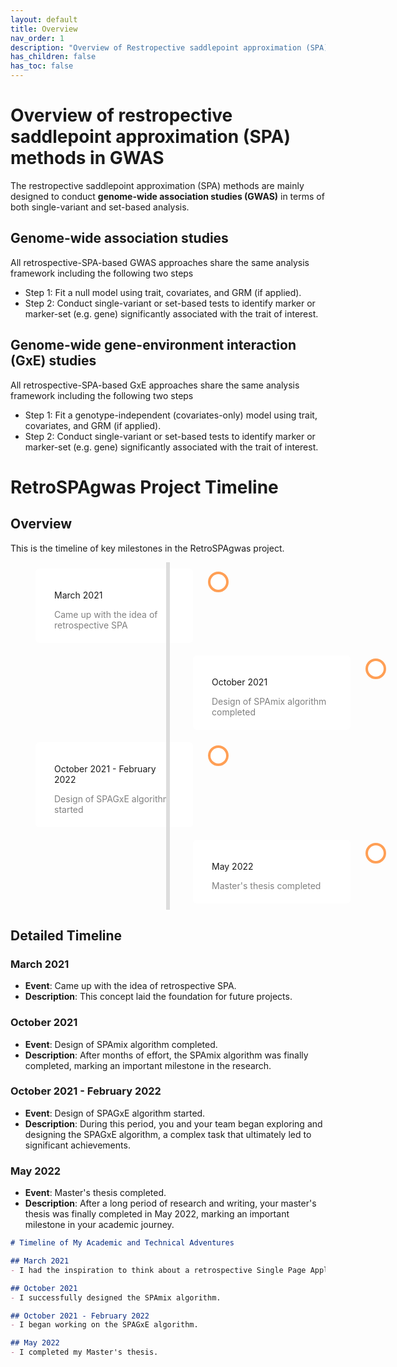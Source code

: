 ```yaml
---
layout: default
title: Overview
nav_order: 1
description: "Overview of Restropective saddlepoint approximation (SPA) methods in GWAS."
has_children: false
has_toc: false
---
```


# Overview of restropective saddlepoint approximation (SPA) methods in GWAS

The restropective saddlepoint approximation (SPA) methods are mainly designed to conduct **genome-wide association studies (GWAS)** in terms of both single-variant and set-based analysis. 

## Genome-wide association studies

All retrospective-SPA-based GWAS approaches share the same analysis framework including the following two steps

- Step 1: Fit a null model using trait, covariates, and GRM (if applied).
- Step 2: Conduct single-variant or set-based tests to identify marker or marker-set (e.g. gene) significantly associated with the trait of interest.


##  Genome-wide gene-environment interaction (GxE) studies

All retrospective-SPA-based GxE approaches share the same analysis framework including the following two steps

- Step 1: Fit a genotype-independent (covariates-only) model using trait, covariates, and GRM (if applied).
- Step 2: Conduct single-variant or set-based tests to identify marker or marker-set (e.g. gene) significantly associated with the trait of interest.



# RetroSPAgwas Project Timeline

## Overview
This is the timeline of key milestones in the RetroSPAgwas project.

<!DOCTYPE html>
<html lang="en">
<head>
    <meta charset="UTF-8">
    <meta name="viewport" content="width=device-width, initial-scale=1.0">
    <title>RetroSPAgwas Timeline</title>
    <style>
        .timeline {
            position: relative;
            max-width: 600px;
            margin: 0 auto;
        }
        .timeline::after {
            content: '';
            position: absolute;
            width: 6px;
            background-color: #ddd;
            top: 0;
            bottom: 0;
            left: 50%;
            margin-left: -3px;
        }
        .container {
            padding: 10px 40px;
            position: relative;
            background-color: inherit;
            width: 50%;
        }
        .container::after {
            content: '';
            position: absolute;
            width: 25px;
            height: 25px;
            right: -17px;
            background-color: white;
            border: 4px solid #FF9F55;
            top: 15px;
            border-radius: 50%;
            z-index: 1;
        }
        .left { left: 0; }
        .right { left: 50%; }
        .content {
            padding: 20px 30px;
            background-color: #fff;
            position: relative;
            border-radius: 6px;
        }
        .time { display: block; color: grey; }
    </style>
</head>
<body>
    <div class="timeline">
        <div class="container left">
            <div class="content">
                <p>March 2021</p>
                <span class="time">Came up with the idea of retrospective SPA</span>
            </div>
        </div>
        <div class="container right">
            <div class="content">
                <p>October 2021</p>
                <span class="time">Design of SPAmix algorithm completed</span>
            </div>
        </div>
        <div class="container left">
            <div class="content">
                <p>October 2021 - February 2022</p>
                <span class="time">Design of SPAGxE algorithm started</span>
            </div>
        </div>
        <div class="container right">
            <div class="content">
                <p>May 2022</p>
                <span class="time">Master's thesis completed</span>
            </div>
        </div>
    </div>
</body>
</html>

## Detailed Timeline

### March 2021
- **Event**: Came up with the idea of retrospective SPA.
- **Description**: This concept laid the foundation for future projects.

### October 2021
- **Event**: Design of SPAmix algorithm completed.
- **Description**: After months of effort, the SPAmix algorithm was finally completed, marking an important milestone in the research.

### October 2021 - February 2022
- **Event**: Design of SPAGxE algorithm started.
- **Description**: During this period, you and your team began exploring and designing the SPAGxE algorithm, a complex task that ultimately led to significant achievements.

### May 2022
- **Event**: Master's thesis completed.
- **Description**: After a long period of research and writing, your master's thesis was finally completed in May 2022, marking an important milestone in your academic journey.






```markdown
# Timeline of My Academic and Technical Adventures

## March 2021
- I had the inspiration to think about a retrospective Single Page Application (SPA).

## October 2021
- I successfully designed the SPAmix algorithm.

## October 2021 - February 2022
- I began working on the SPAGxE algorithm.

## May 2022
- I completed my Master's thesis.
